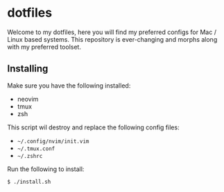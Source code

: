 # dotfiles
Welcome to my dotfiles, here you will find my preferred configs for Mac / Linux based
systems. This repository is ever-changing and morphs along with my preferred toolset.

## Installing

Make sure you have the following installed:
* neovim
* tmux
* zsh

This script wil destroy and replace the following config files:
* `~/.config/nvim/init.vim`
* `~/.tmux.conf`
* `~/.zshrc`

Run the following to install:
```
$ ./install.sh
```
